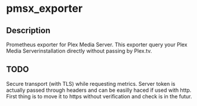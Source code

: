 # pmsx_exporter

## Description

Prometheus exporter for Plex Media Server.
This exporter query your Plex Media Serverinstallation directly without passing by Plex.tv.

## TODO

Secure transport (with TLS) while requesting metrics. Server token is actually passed through
headers and can be easilly haced if used with http.
First thing is to move it to https without verification and check is in the futur.
